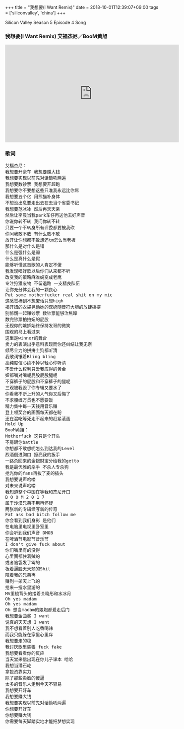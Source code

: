 +++
title = "我想要(I Want Remix)"
date = 2018-10-01T12:39:07+09:00
tags = ['siliconvalley', 'china']
+++

Silicon Valley Season 5 Episode 4 Song

### 我想要(I Want Remix) 艾福杰尼／BooM黄旭

<iframe width="560" height="315" src="https://www.youtube.com/embed/j3dA5SnxkKw" frameborder="0" allow="autoplay; encrypted-media" allowfullscreen></iframe>

### 歌词
<pre>
艾福杰尼：
我想要开豪车 我想要赚大钱
我想要实现以前先对话筒吼两遍
我想要数钞票 我想要开超跑
我想要你不要想这些只准我永远比你屌
我想要五个亿 用熊猫补身体
不想没出息要走出去在去当个省委书记
我想要范冰冰 然后再天天亲
然后让李晨当我park车仔再送他去好声音
你说你转不转 我问你转不转
只要一个不转身所有评委都要被我砍
你问我敢不敢 有什么敢不敢
放开让你想都不敢想还tm怎么当老板
那什么是对什么是错
什么是强什么是弱
什么是真什么是假
能够听懂这首歌的人肯定不傻
我发现唱好歌以后你们从来都不听
改变我的策略麻雀蜕变成老鹰
专注狩猎废物 不留退路 一支精良队伍
让你充分体会我的一颗良心
Put some motherfucker real shit on my mic
这感觉棒到不想废话只想high
揭开妞的衣袋晃动她的双奶随音符大胆的放肆摇摆
别惊慌一起赚钞票 数钞票能够治焦躁
数完钞票拍拍妞的屁股
无视你的嫉妒始终保持发哥的微笑
围观的马上看过来
这里是winner的舞台
卖力的表演出乎意料表现而你还纠结让我无奈
倾尽全力的拼拼土狗都听清
我歌词镶着Bling bling
高纯度信心绝不掉以轻心你听清
不爱什么权利只爱我应得的黄金
妞都嘴对嘴呢屁股屁股腿呢
不穿裤子的屁股和不穿裤子的腿呢
三观被我毁了你专辑又要水了
你看我不断上升的人气你又后悔了
不求腰缠万贯也不愿要饭
精力集中每一天钱用音乐赚
登上领奖台的画面每天都在盼
还在混吃等死走不起来的赶紧滚蛋
Hold Up
BooM黄旭：
Motherfuck 这只是个开头
不屑跟你battle
你想都不敢想呢怎么到达我的Level
烈酒倒进胸口 擦亮我的扳手
一路杀回来的金银财宝分给我的getto
我是最优雅的杀手 不杀人专杀狗
抢光你的fans再拔了麦的插头
我想要说声哈喽
对未来说声哈喽
我知道整个中国在等我和杰尼开口
B O O M 2 0 1 7
属于沙漠兄弟不用再怀疑
两张新的专辑续写新的传奇
Fat ass bad bitch follow me
你会看到我们身影 是他们
在电脑里电视里卧室里
你会听到我们声音 DMOB
在啤酒节电影节音乐节
I don't give fuck about
你们嘴里有的没得
心里面都住着贼的
或者脑袋发了霉的
板着逼脸天天颓的Shit
陪着我的兄弟再
赚到一架天上飞的
抢来一搜水里游的
MV里梳背头的搂着关晓彤和水冰月
Oh yes madam
Oh yes madam
Oh 想当madam的娘炮都爱走后门
我想要金曲奖 I want
说真的天天想 I want
我不想看着别人吃香喝辣
而我只能躲在家里心里痒
我想要走的稳
我讨厌歌里装狠 fuck fake
我想要看看你的反应
当天堂来信出现在你儿子课本 哈哈
我想当潘石屹
拿投资靠实力
除了那些卖脸的傻逼
太多的音乐人走到今天不容易
我想要开好车
我想要赚大钱
我想要实现以前先对话筒吼两遍
你想要开好车
你想要赚大钱
你需要每天脚踏实地才能把梦想实现
</pre>